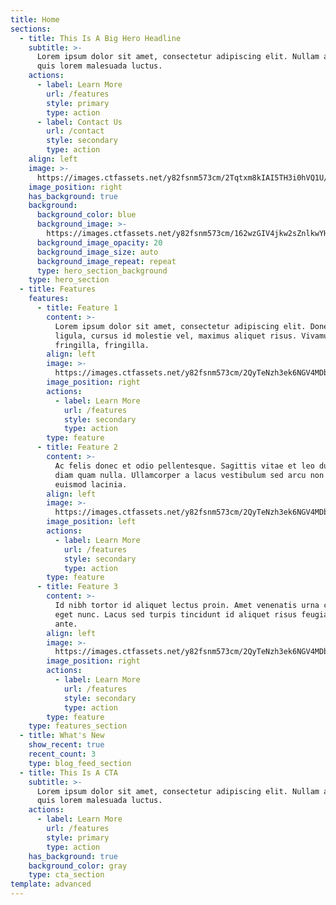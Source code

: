 ```yaml
---
title: Home
sections:
  - title: This Is A Big Hero Headline
    subtitle: >-
      Lorem ipsum dolor sit amet, consectetur adipiscing elit. Nullam a metus
      quis lorem malesuada luctus.
    actions:
      - label: Learn More
        url: /features
        style: primary
        type: action
      - label: Contact Us
        url: /contact
        style: secondary
        type: action
    align: left
    image: >-
      https://images.ctfassets.net/y82fsnm573cm/2Tqtxm8kIAI5TH3i0hVQ1U/ece36189ecb8faef5c203be7c148d197/hero.svg
    image_position: right
    has_background: true
    background:
      background_color: blue
      background_image: >-
        https://images.ctfassets.net/y82fsnm573cm/162wzGIV4jkw2sZnlkwYHw/449ae283ce21d7b4801db3bde55572e5/diagonal-lines.svg
      background_image_opacity: 20
      background_image_size: auto
      background_image_repeat: repeat
      type: hero_section_background
    type: hero_section
  - title: Features
    features:
      - title: Feature 1
        content: >-
          Lorem ipsum dolor sit amet, consectetur adipiscing elit. Donec nisl
          ligula, cursus id molestie vel, maximus aliquet risus. Vivamus in nibh
          fringilla, fringilla.
        align: left
        image: >-
          https://images.ctfassets.net/y82fsnm573cm/2QyTeNzh3ek6NGV4MDbBZP/690db1b771e101e6078867ee4094644a/feature.svg
        image_position: right
        actions:
          - label: Learn More
            url: /features
            style: secondary
            type: action
        type: feature
      - title: Feature 2
        content: >-
          Ac felis donec et odio pellentesque. Sagittis vitae et leo duis ut
          diam quam nulla. Ullamcorper a lacus vestibulum sed arcu non odio
          euismod lacinia.
        align: left
        image: >-
          https://images.ctfassets.net/y82fsnm573cm/2QyTeNzh3ek6NGV4MDbBZP/690db1b771e101e6078867ee4094644a/feature.svg
        image_position: left
        actions:
          - label: Learn More
            url: /features
            style: secondary
            type: action
        type: feature
      - title: Feature 3
        content: >-
          Id nibh tortor id aliquet lectus proin. Amet venenatis urna cursus
          eget nunc. Lacus sed turpis tincidunt id aliquet risus feugiat in
          ante.
        align: left
        image: >-
          https://images.ctfassets.net/y82fsnm573cm/2QyTeNzh3ek6NGV4MDbBZP/690db1b771e101e6078867ee4094644a/feature.svg
        image_position: right
        actions:
          - label: Learn More
            url: /features
            style: secondary
            type: action
        type: feature
    type: features_section
  - title: What's New
    show_recent: true
    recent_count: 3
    type: blog_feed_section
  - title: This Is A CTA
    subtitle: >-
      Lorem ipsum dolor sit amet, consectetur adipiscing elit. Nullam a metus
      quis lorem malesuada luctus.
    actions:
      - label: Learn More
        url: /features
        style: primary
        type: action
    has_background: true
    background_color: gray
    type: cta_section
template: advanced
---
```

